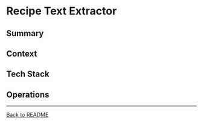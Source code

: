 # Recipe Text Extractor

## Summary





## Context





## Tech Stack





## Operations







---

[Back to README](../README.md)
